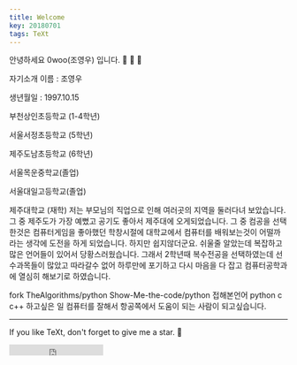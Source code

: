 ```yaml
---
title: Welcome
key: 20180701
tags: TeXt
---
```


안녕하세요 0woo(조영우) 입니다. :ghost: :ghost: :ghost:









자기소개
이름 : 조영우

생년월일 : 1997.10.15

부천상인초등학교 (1-4학년)

서울서정초등학교 (5학년)

제주도남초등학교 (6학년)

서울목운중학교(졸업)

서울대일고등학교(졸업)

제주대학교 (재학) 저는 부모님의 직업으로 인해 여러곳의 지역을 둘러다녀 보았습니다. 그 중 제주도가 가장 예뻤고 공기도 좋아서 제주대에 오게되었습니다. 그 중 컴공을 선택한것은 컴퓨터게임을 좋아했던 학창시절에 대학교에서 컴퓨터를 배워보는것이 어떨까라는 생각에 도전을 하게 되었습니다. 하지만 쉽지않더군요. 쉬울줄 알았는데 복잡하고 많은 언어들이 있어서 당황스러웠습니다. 그래서 2학년때 복수전공을 선택하였는데 선수과목들이 많았고 따라갈수 없어 하루만에 포기하고 다시 마음을 다 잡고 컴퓨터공학과에 열심히 해보기로 하였습니다.

fork
TheAlgorithms/python
Show-Me-the-code/python
접해본언어
python
c
c++
하고싶은 일
컴퓨터를 잘해서 항공쪽에서 도움이 되는 사람이 되고싶습니다.
<!--more-->

---

If you like TeXt, don't forget to give me a star. :star2:

<iframe src="https://ghbtns.com/github-btn.html?user=kitian616&repo=jekyll-TeXt-theme&type=star&count=true" frameborder="0" scrolling="0" width="170px" height="20px"></iframe>

